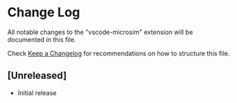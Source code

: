 # Change Log

All notable changes to the "vscode-microsim" extension will be documented in this file.

Check [Keep a Changelog](http://keepachangelog.com/) for recommendations on how to structure this file.

## [Unreleased]

- Initial release